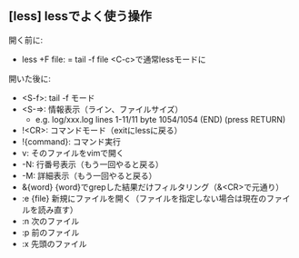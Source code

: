 ## [less] lessでよく使う操作
開く前に:

- less +F file: = tail -f file  \<C-c\>で通常lessモードに

開いた後に:

- \<S-f\>: tail -f モード
- \<S-=\>: 情報表示（ライン、ファイルサイズ）
    - e.g. log/xxx.log lines 1-11/11 byte 1054/1054 (END)   (press RETURN)
- !\<CR\>: コマンドモード（exitにlessに戻る）
- !{command}: コマンド実行
- v: そのファイルをvimで開く
- -N: 行番号表示（もう一回やると戻る）
- -M: 詳細表示（もう一回やると戻る）
- &{word} {word}でgrepした結果だけフィルタリング（&\<CR\>で元通り）
- :e {file} 新規にファイルを開く（ファイルを指定しない場合は現在のファイルを読み直す）
- :n 次のファイル
- :p 前のファイル
- :x 先頭のファイル


